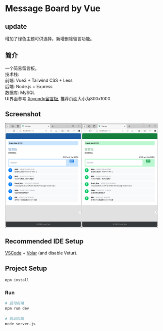 # Message Board by Vue

## update

增加了绿色主题可供选择，新增删除留言功能。

## 简介

一个简易留言板。\
技术栈: \
前端: Vue3 + Tailwind CSS + Less \
后端: Node.js + Express\
数据库: MySQL \
UI界面参考
[Xoyondo留言板](https://xoyondo.com/zh/create-personal-message-board), 推荐页面大小为800x1000.

## Screenshot

<div align=center>
<img src="./img_show/page1-3.png" width=50% /><img src="./img_show/page1-4.png" width=50% />
</div>
<!-- ![image](./img_show/page1-3.png) -->

## Recommended IDE Setup

[VSCode](https://code.visualstudio.com/) + [Volar](https://marketplace.visualstudio.com/items?itemName=Vue.volar) (and disable Vetur).

## Project Setup

```sh
npm install
```

### Run

```sh
# 启动前端
npm run dev

# 启动后端
node server.js
```
